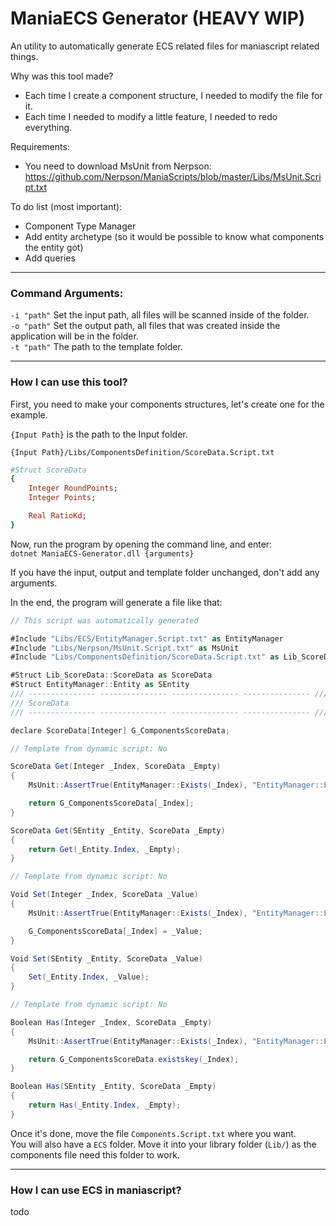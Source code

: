 # ManiaECS Generator (HEAVY WIP)

An utility to automatically generate ECS related files for maniascript related things.

Why was this tool made?
- Each time I create a component structure, I needed to modify the file for it.
- Each time I needed to modify a little feature, I needed to redo everything.
    

Requirements:
- You need to download MsUnit from Nerpson: https://github.com/Nerpson/ManiaScripts/blob/master/Libs/MsUnit.Script.txt

To do list (most important):
- Component Type Manager
- Add entity archetype (so it would be possible to know what components the entity got)
- Add queries 

---
### Command Arguments:  

`-i "path"` Set the input path, all files will be scanned inside of the folder.   
`-o "path"` Set the output path, all files that was created inside the application will be in the folder.  
`-t "path"` The path to the template folder.  

---
### How I can use this tool?

First, you need to make your components structures, let's create one for the example.

`{Input Path}` is the path to the Input folder.

`{Input Path}/Libs/ComponentsDefinition/ScoreData.Script.txt`
```ruby
#Struct ScoreData
{
    Integer RoundPoints;
    Integer Points;

    Real RatioKd;
}
```

Now, run the program by opening the command line, and enter:  
`dotnet ManiaECS-Generator.dll {arguments}`

If you have the input, output and template folder unchanged, don't add any arguments.

In the end, the program will generate a file like that:
```csharp
// This script was automatically generated

#Include "Libs/ECS/EntityManager.Script.txt" as EntityManager
#Include "Libs/Nerpson/MsUnit.Script.txt" as MsUnit
#Include "Libs/ComponentsDefinition/ScoreData.Script.txt" as Lib_ScoreData

#Struct Lib_ScoreData::ScoreData as ScoreData
#Struct EntityManager::Entity as SEntity
/// --------------- --------------- --------------- --------------- ///
/// ScoreData
/// --------------- --------------- --------------- --------------- ///

declare ScoreData[Integer] G_ComponentsScoreData;

// Template from dynamic script: No

ScoreData Get(Integer _Index, ScoreData _Empty)
{
    MsUnit::AssertTrue(EntityManager::Exists(_Index), "EntityManager::Exists(" ^ _Index ^ ")");

    return G_ComponentsScoreData[_Index];
}

ScoreData Get(SEntity _Entity, ScoreData _Empty)
{
    return Get(_Entity.Index, _Empty);
}

// Template from dynamic script: No

Void Set(Integer _Index, ScoreData _Value)
{
    MsUnit::AssertTrue(EntityManager::Exists(_Index), "EntityManager::Exists(" ^ _Index ^ ")");

    G_ComponentsScoreData[_Index] = _Value;
}

Void Set(SEntity _Entity, ScoreData _Value)
{
    Set(_Entity.Index, _Value);
}

// Template from dynamic script: No

Boolean Has(Integer _Index, ScoreData _Empty)
{
    MsUnit::AssertTrue(EntityManager::Exists(_Index), "EntityManager::Exists(" ^ _Index ^ ")");

    return G_ComponentsScoreData.existskey(_Index);
}

Boolean Has(SEntity _Entity, ScoreData _Empty)
{
    return Has(_Entity.Index, _Empty);
}
```

Once it's done, move the file `Components.Script.txt` where you want.  
You will also have a `ECS` folder. Move it into your library folder (`Lib/`) as the components file need this folder to work.

---
### How I can use ECS in maniascript?

todo
